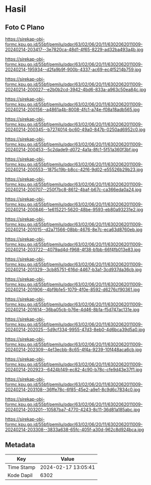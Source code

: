 # Hasil

## Foto C Plano

https://sirekap-obj-formc.kpu.go.id/55bf/pemilu/pdpr/63/02/06/20/11/6302062011009-20240214-203417--3e7820ca-48d1-4f65-8229-ad32ba493a4b.jpg

https://sirekap-obj-formc.kpu.go.id/55bf/pemilu/pdpr/63/02/06/20/11/6302062011009-20240214-195934--d2fa9b9f-900b-4337-ac69-ec4f5214b759.jpg

https://sirekap-obj-formc.kpu.go.id/55bf/pemilu/pdpr/63/02/06/20/11/6302062011009-20240214-200027--e2b0b2cd-3942-4bd6-833a-a963c50ea84c.jpg

https://sirekap-obj-formc.kpu.go.id/55bf/pemilu/pdpr/63/02/06/20/11/6302062011009-20240214-200156--a4861a4b-8008-4fc1-a74e-f08a18adb565.jpg

https://sirekap-obj-formc.kpu.go.id/55bf/pemilu/pdpr/63/02/06/20/11/6302062011009-20240214-200345--b7274014-bc60-49a0-847b-0250ad6952c0.jpg

https://sirekap-obj-formc.kpu.go.id/55bf/pemilu/pdpr/63/02/06/20/11/6302062011009-20240214-200453--5c2dade9-d072-4a1a-8fc1-5f51a360f3bf.jpg

https://sirekap-obj-formc.kpu.go.id/55bf/pemilu/pdpr/63/02/06/20/11/6302062011009-20240214-200553--1875c19b-b8cc-42f6-9d02-e55526b29b23.jpg

https://sirekap-obj-formc.kpu.go.id/55bf/pemilu/pdpr/63/02/06/20/11/6302062011009-20240214-200707--250f7bc8-8612-4baf-b67c-ca366eda0a24.jpg

https://sirekap-obj-formc.kpu.go.id/55bf/pemilu/pdpr/63/02/06/20/11/6302062011009-20240214-200846--1e615221-5620-48be-9593-eb80a93231e2.jpg

https://sirekap-obj-formc.kpu.go.id/55bf/pemilu/pdpr/63/02/06/20/11/6302062011009-20240214-201015--d2a71566-08bb-4676-8e7c-eca63d8760eb.jpg

https://sirekap-obj-formc.kpu.go.id/55bf/pemilu/pdpr/63/02/06/20/11/6302062011009-20240214-203722--4079ad4d-f968-4f38-b1bb-66f4fb013e83.jpg

https://sirekap-obj-formc.kpu.go.id/55bf/pemilu/pdpr/63/02/06/20/11/6302062011009-20240214-201329--3cb85751-616d-4467-b3a1-3cd937da36cb.jpg

https://sirekap-obj-formc.kpu.go.id/55bf/pemilu/pdpr/63/02/06/20/11/6302062011009-20240214-201906--4bf9b1e5-1079-4f0e-8592-d6276cf90361.jpg

https://sirekap-obj-formc.kpu.go.id/55bf/pemilu/pdpr/63/02/06/20/11/6302062011009-20240214-201614--36ba05cb-b76e-4d46-8b1a-f5d747ac131e.jpg

https://sirekap-obj-formc.kpu.go.id/55bf/pemilu/pdpr/63/02/06/20/11/6302062011009-20240214-202025--5d9cf334-9955-47d3-8eb0-4d6bca39d5a0.jpg

https://sirekap-obj-formc.kpu.go.id/55bf/pemilu/pdpr/63/02/06/20/11/6302062011009-20240214-202309--4e13ecbb-8c65-4f4a-9239-10f448aca6cb.jpg

https://sirekap-obj-formc.kpu.go.id/55bf/pemilu/pdpr/63/02/06/20/11/6302062011009-20240214-202923--6424b149-ec82-4c90-b78c-cfe9d43e37f1.jpg

https://sirekap-obj-formc.kpu.go.id/55bf/pemilu/pdpr/63/02/06/20/11/6302062011009-20240214-203108--36ffe78c-6f85-45e2-a9e1-8c9d6c7834c0.jpg

https://sirekap-obj-formc.kpu.go.id/55bf/pemilu/pdpr/63/02/06/20/11/6302062011009-20240214-203201--10587ba7-4770-4243-8c11-36d81a185abc.jpg

https://sirekap-obj-formc.kpu.go.id/55bf/pemilu/pdpr/63/02/06/20/11/6302062011009-20240214-203308--3833a638-65fc-405f-a30d-962c8d924bca.jpg


## Metadata

| Key        | Value               |
| ---------- | ------------------- |
| Time Stamp | 2024-02-17 13:05:41 |
| Kode Dapil | 6302                |



